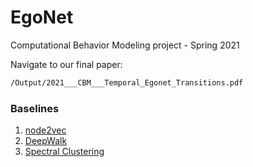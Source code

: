 # EgoNet
Computational Behavior Modeling project - Spring 2021

Navigate to our final paper:  
```sh
/Output/2021___CBM___Temporal_Egonet_Transitions.pdf
```

### Baselines 
1. [node2vec](https://github.com/eliorc/node2vec)
2. [DeepWalk](https://github.com/phanein/deepwalk) 
3. [Spectral Clustering](https://github.com/wq2012/SpectralCluster) 
